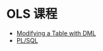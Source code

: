 # OLS 课程

* [Modifying a Table with DML](./files/Modifying_a_Table_with_DML_Statements.md)
* [PL/SQL](./files/PL_SQL.md)